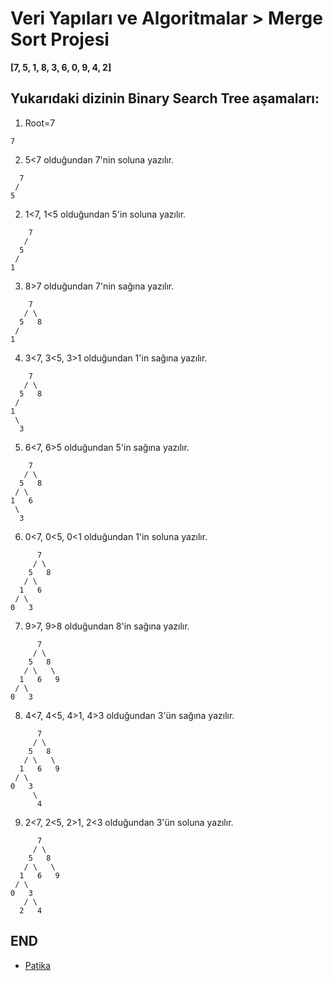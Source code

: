 # Veri Yapıları ve Algoritmalar > Merge Sort Projesi

**[7, 5, 1, 8, 3, 6, 0, 9, 4, 2]**

## Yukarıdaki dizinin Binary Search Tree aşamaları:


1. Root=7

```
7
```

2. 5<7 olduğundan 7'nin soluna yazılır.

```
  7
 /
5
```

2. 1<7, 1<5 olduğundan 5'in soluna yazılır.

```
    7
   /
  5
 /
1
```

3. 8>7 olduğundan 7'nin sağına yazılır.

```
    7
   / \
  5   8
 /
1
```

4. 3<7, 3<5, 3>1 olduğundan 1'in sağına yazılır.

```
    7
   / \
  5   8
 /
1
 \
  3
```

5. 6<7, 6>5 olduğundan 5'in sağına yazılır.

```
    7
   / \
  5   8
 / \
1   6
 \
  3
```

6. 0<7, 0<5, 0<1 olduğundan 1'in soluna yazılır.

```
      7
     / \
    5   8
   / \
  1   6
 / \
0   3
```

7. 9>7, 9>8 olduğundan 8'in sağına yazılır.

```
      7
     / \
    5   8
   / \   \
  1   6   9
 / \
0   3
```

8. 4<7, 4<5, 4>1, 4>3 olduğundan 3'ün sağına yazılır.

```
      7
     / \
    5   8
   / \   \
  1   6   9
 / \
0   3
     \
      4
```

9. 2<7, 2<5, 2>1, 2<3 olduğundan 3'ün soluna yazılır.

```
      7
     / \
    5   8
   / \   \
  1   6   9
 / \
0   3
   / \
  2   4
```

## END

* [Patika](https://app.patika.dev/paths)